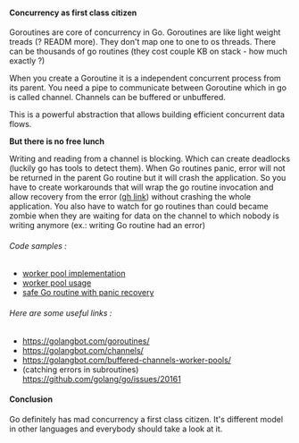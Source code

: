 #### Concurrency as first class citizen

Goroutines are core of concurrency in Go. Goroutines are like light weight treads (? READM more).
They don't map one to one to os threads. There can be thousands of go routines (they cost couple KB on stack - how much exactly ?)

When you create a Goroutine it is a independent concurrent process from its parent. You need a pipe to communicate between Goroutine which in go is called channel.
Channels can be buffered or unbuffered.

This is a powerful abstraction that allows building efficient concurrent data flows.

**But there is no free lunch**

Writing and reading from a channel is blocking. Which can create deadlocks (luckily go has tools to detect them).
When Go routines panic, error will not be returned in the parent Go routine but it will crash the application. So you have to create workarounds that will wrap the go routine invocation and allow recovery from the error ([gh link](https://github.com/golang/go/issues/20161)) without crashing the whole application.
You also have to watch for go routines than could became zombie when they are waiting for data on the channel to which nobody is writing anymore (ex.: writing Go routine had an error)

###### Code samples :
* [worker pool implementation](https://github.com/gwalen/bettertomorrow/tree/master/common/util/concurrency/worker_pool.go)
* [worker pool usage](https://github.com/gwalen/bettertomorrow/blob/master/context/customer/application/customer_wallet_service.go)
* [safe Go routine with panic recovery](https://github.com/gwalen/bettertomorrow/blob/master/common/util/concurrency/safe_goroutine.go)

###### Here are some useful links :
* https://golangbot.com/goroutines/
* https://golangbot.com/channels/
* https://golangbot.com/buffered-channels-worker-pools/
* (catching errors in subroutines) https://github.com/golang/go/issues/20161

#### Conclusion

Go definitely has mad concurrency a first class citizen. It's different model in other languages and everybody should take a look at it.
